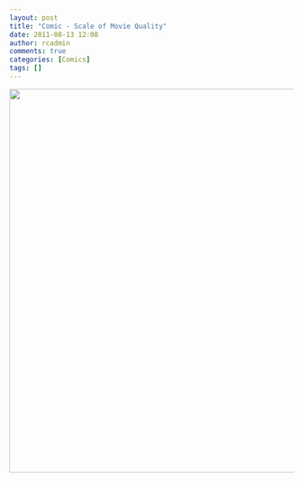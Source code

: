 ```yaml
---
layout: post
title: "Comic - Scale of Movie Quality"
date: 2011-08-13 12:08
author: rcadmin
comments: true
categories: [Comics]
tags: []
---
```

<a href="http://bitsmack.com/comics/2011/08/13/comic-scale-of-movie-quality/"><img src="http://dl.bitsmack.com/uploads/2011/08/20110813.jpg" alt="" title="If you are wondering where your favorite movie should go on this list, look to see if Kristen Stewart is in it and if she is put it under Terrible." width="680" height="680" class="alignnone size-full wp-image-2257" /></a>

